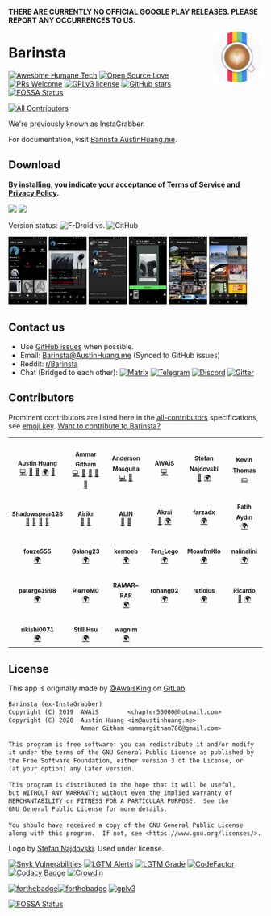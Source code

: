 **THERE ARE CURRENTLY NO OFFICIAL GOOGLE PLAY RELEASES. PLEASE REPORT ANY OCCURRENCES TO US.**

<img src="./app/src/main/ic_launcher-round.png" alt="Barinsta logo" align="right" width="20%"/>

# Barinsta

[![Awesome Humane Tech](https://raw.githubusercontent.com/humanetech-community/awesome-humane-tech/main/humane-tech-badge.svg?sanitize=true)](https://github.com/humanetech-community/awesome-humane-tech)
[![Open Source Love](https://badges.frapsoft.com/os/v3/open-source.svg?v=103)](https://github.com/ellerbrock/open-source-badges/)
[![PRs Welcome](https://img.shields.io/badge/PRs-welcome-brightgreen.svg)](http://makeapullrequest.com)
[![GPLv3 license](https://img.shields.io/badge/License-GPLv3-blue.svg)](./LICENSE)
[![GitHub stars](https://img.shields.io/github/stars/austinhuang0131/instagrabber.svg?style=social&label=Star)](https://GitHub.com/austinhuang0131/barinsta/stargazers/)[![FOSSA Status](https://app.fossa.com/api/projects/git%2Bgithub.com%2Faustinhuang0131%2Fbarinsta.svg?type=shield)](https://app.fossa.com/projects/git%2Bgithub.com%2Faustinhuang0131%2Fbarinsta?ref=badge_shield)
<!-- ALL-CONTRIBUTORS-BADGE:START - Do not remove or modify this section -->
[![All Contributors](https://img.shields.io/badge/all_contributors-27-orange.svg)](#contributors)
<!-- ALL-CONTRIBUTORS-BADGE:END -->

We're previously known as InstaGrabber.

For documentation, visit [Barinsta.AustinHuang.me](https://barinsta.austinhuang.me).

## Download

**By installing, you indicate your acceptance of [Terms of Service](https://barinsta.austinhuang.me/en/latest/tos/) and [Privacy Policy](https://barinsta.austinhuang.me/en/latest/privacy/).**

<a href="https://f-droid.org/en/packages/me.austinhuang.instagrabber/"><img src="https://fdroid.gitlab.io/artwork/badge/get-it-on.png" height="75"></a>
<a href="https://github.com/austinhuang0131/barinsta/releases/latest"><img src="https://raw.githubusercontent.com/andOTP/andOTP/master/assets/badges/get-it-on-github.png" height="75"></a>

Version status: ![F-Droid](https://img.shields.io/f-droid/v/me.austinhuang.instagrabber.svg) vs. ![GitHub](https://img.shields.io/github/release/austinhuang0131/barinsta.svg?logo=github)

<a href="https://github.com/austinhuang0131/instagrabber/blob/master/fastlane/metadata/android/en-US/images/phoneScreenshots/1.jpg"><img src="./fastlane/metadata/android/en-US/images/phoneScreenshots/1.jpg" alt="Profile" width="15%"/></a>
<a href="https://github.com/austinhuang0131/instagrabber/blob/master/fastlane/metadata/android/en-US/images/phoneScreenshots/2.jpg"><img src="./fastlane/metadata/android/en-US/images/phoneScreenshots/2.jpg" alt="Post" width="15%"/></a>
<a href="https://github.com/austinhuang0131/instagrabber/blob/master/fastlane/metadata/android/en-US/images/phoneScreenshots/3.jpg"><img src="./fastlane/metadata/android/en-US/images/phoneScreenshots/3.jpg" alt="Comments" width="15%"/></a>
<a href="https://github.com/austinhuang0131/instagrabber/blob/master/fastlane/metadata/android/en-US/images/phoneScreenshots/4.jpg"><img src="./fastlane/metadata/android/en-US/images/phoneScreenshots/4.jpg" alt="Story" width="15%"/></a>
<a href="https://github.com/austinhuang0131/instagrabber/blob/master/fastlane/metadata/android/en-US/images/phoneScreenshots/5.jpg"><img src="./fastlane/metadata/android/en-US/images/phoneScreenshots/5.jpg" alt="Hashtag" width="15%"/></a>
<a href="https://github.com/austinhuang0131/instagrabber/blob/master/fastlane/metadata/android/en-US/images/phoneScreenshots/6.jpg"><img src="./fastlane/metadata/android/en-US/images/phoneScreenshots/6.jpg" alt="Discover Topics" width="15%"/></a>

## Contact us

* Use [GitHub issues](https://github.com/austinhuang0131/instagrabber/issues) when possible.
* Email: [Barinsta@AustinHuang.me](mailto:barinsta@austinhuang.me?body=Please%20note%20that%20your%20email%20address%20and%20the%20entire%20content%20will%20be%20published%20onto%20GitHub%20issues.%20If%20you%20do%20not%20wish%20to%20do%20that%2C%20use%20other%20contact%20methods%20instead.) (Synced to GitHub issues)
* Reddit: [r/Barinsta](https://reddit.com/r/barinsta)
* Chat (Bridged to each other): [![Matrix](https://img.shields.io/badge/Matrix-%23Barinsta:matrix.org-000000?logo=matrix)](https://matrix.to/#/#barinsta:matrix.org) [![Telegram](https://img.shields.io/badge/Telegram-@Grabber__App-2CA5E0?logo=telegram)](https://t.me/grabber_app) [![Discord](https://img.shields.io/badge/Discord-YtEDzN2-7289da?logo=discord&logoColor=white)](https://discord.gg/YtEDzN2) [![Gitter](https://img.shields.io/badge/Gitter-InstaGrabber/General-ed1965?logo=gitter)](https://gitter.im/instagrabber/general)

## Contributors

Prominent contributors are listed here in the [all-contributors](https://allcontributors.org/) specifications, see [emoji key](https://allcontributors.org/docs/en/emoji-key). [Want to contribute to Barinsta?](https://github.com/austinhuang0131/barinsta/blob/master/.github/CONTRIBUTING.md)

<!-- ALL-CONTRIBUTORS-LIST:START - Do not remove or modify this section -->
<!-- prettier-ignore-start -->
<!-- markdownlint-disable -->
<table>
  <tr>
    <td align="center"><a href="https://austinhuang.me"><img src="https://avatars1.githubusercontent.com/u/16656689?s=100" width="100px;" alt=""/><br /><sub><b>Austin Huang</b></sub></a><br /><a href="https://github.com/austinhuang0131/barinsta/commits?author=austinhuang0131" title="Code">💻</a> <a href="https://github.com/austinhuang0131/barinsta/commits?author=austinhuang0131" title="Documentation">📖</a> <a href="#question-austinhuang0131" title="Answering Questions">💬</a> <a href="https://crowdin.com/project/instagrabber" title="Translation">🌍</a> <a href="#ideas-austinhuang0131" title="Ideas, Planning, & Feedback">🤔</a></td>
    <td align="center"><a href="https://github.com/ammargitham"><img src="https://avatars0.githubusercontent.com/u/8017365?s=100" width="100px;" alt=""/><br /><sub><b>Ammar Githam</b></sub></a><br /><a href="https://github.com/austinhuang0131/barinsta/commits?author=ammargitham" title="Code">💻</a> <a href="#design-ammargitham" title="Design">🎨</a> <a href="#ideas-ammargitham" title="Ideas, Planning, & Feedback">🤔</a> <a href="#maintenance-ammargitham" title="Maintenance">🚧</a> <a href="#question-ammargitham" title="Answering Questions">💬</a></td>
    <td align="center"><a href="https://github.com/andersonvom"><img src="https://avatars3.githubusercontent.com/u/69922?v=4?s=100" width="100px;" alt=""/><br /><sub><b>Anderson Mesquita</b></sub></a><br /><a href="https://github.com/austinhuang0131/barinsta/commits?author=andersonvom" title="Code">💻</a> <a href="https://github.com/austinhuang0131/barinsta/issues?q=author%3Aandersonvom" title="Bug reports">🐛</a></td>
    <td align="center"><a href="http://rerolledgeek.blogspot.com/"><img src="https://avatars3.githubusercontent.com/u/5278488?s=100" width="100px;" alt=""/><br /><sub><b>AWAiS</b></sub></a><br /><a href="https://github.com/austinhuang0131/barinsta/commits?author=AwaisKing" title="Code">💻</a></td>
    <td align="center"><a href="https://stefannajdovski.com/"><img src="https://avatars2.githubusercontent.com/u/42580385?v=4?s=100" width="100px;" alt=""/><br /><sub><b>Stefan Najdovski</b></sub></a><br /><a href="#design-snajdovski" title="Design">🎨</a> <a href="https://crowdin.com/project/instagrabber" title="Translation">🌍</a></td>
    <td align="center"><a href="http://kevinthomas.dev"><img src="https://avatars2.githubusercontent.com/u/15370181?s=100" width="100px;" alt=""/><br /><sub><b>Kevin Thomas</b></sub></a><br /><a href="#financial-KevinNThomas" title="Financial">💵</a></td>
  </tr>
  <tr>
    <td align="center"><a href="https://github.com/Shadowspear123"><img src="https://avatars1.githubusercontent.com/u/50462281?s=100" width="100px;" alt=""/><br /><sub><b>Shadowspear123</b></sub></a><br /><a href="#blog-Shadowspear123" title="Blogposts">📝</a> <a href="https://github.com/austinhuang0131/barinsta/issues?q=author%3AShadowspear123" title="Bug reports">🐛</a> <a href="#ideas-Shadowspear123" title="Ideas, Planning, & Feedback">🤔</a> <a href="#question-Shadowspear123" title="Answering Questions">💬</a></td>
    <td align="center"><a href="https://airikr.me/"><img src="https://avatars0.githubusercontent.com/u/53869451?s=100" width="100px;" alt=""/><br /><sub><b>Airikr</b></sub></a><br /><a href="#ideas-e-edgren" title="Ideas, Planning, & Feedback">🤔</a> <a href="#question-e-edgren" title="Answering Questions">💬</a></td>
    <td align="center"><a href="https://alin.atwebpages.com/"><img src="https://avatars2.githubusercontent.com/u/13281020?v=4?s=100" width="100px;" alt=""/><br /><sub><b>ALIN</b></sub></a><br /><a href="https://github.com/austinhuang0131/barinsta/issues?q=author%3Aalin-1" title="Bug reports">🐛</a> <a href="#ideas-alin-1" title="Ideas, Planning, & Feedback">🤔</a></td>
    <td align="center"><a href="https://github.com/Akrai"><img src="https://avatars1.githubusercontent.com/u/5624597?v=4?s=100" width="100px;" alt=""/><br /><sub><b>Akrai</b></sub></a><br /><a href="#ideas-Akrai" title="Ideas, Planning, & Feedback">🤔</a> <a href="https://crowdin.com/project/instagrabber" title="Translation">🌍</a></td>
    <td align="center"><a href="https://github.com/farzadx"><img src="https://avatars2.githubusercontent.com/u/70059397?v=4?s=100" width="100px;" alt=""/><br /><sub><b>farzadx</b></sub></a><br /><a href="https://crowdin.com/project/instagrabber" title="Translation">🌍</a></td>
    <td align="center"><a href="https://github.com/faydin"><img src="https://avatars2.githubusercontent.com/u/22706676?v=4?s=100" width="100px;" alt=""/><br /><sub><b>Fatih Aydın</b></sub></a><br /><a href="https://crowdin.com/project/instagrabber" title="Translation">🌍</a></td>
  </tr>
  <tr>
    <td align="center"><a href="https://github.com/fouze555"><img src="https://avatars3.githubusercontent.com/u/71935341?v=4?s=100" width="100px;" alt=""/><br /><sub><b>fouze555</b></sub></a><br /><a href="https://crowdin.com/project/instagrabber" title="Translation">🌍</a></td>
    <td align="center"><a href="https://github.com/Galang23"><img src="https://avatars3.githubusercontent.com/u/13700948?s=100" width="100px;" alt=""/><br /><sub><b>Galang23</b></sub></a><br /><a href="https://crowdin.com/project/instagrabber" title="Translation">🌍</a></td>
    <td align="center"><a href="https://becauseofprog.fr/"><img src="https://avatars3.githubusercontent.com/u/24623168?s=100" width="100px;" alt=""/><br /><sub><b>kernoeb</b></sub></a><br /><a href="https://crowdin.com/project/instagrabber" title="Translation">🌍</a></td>
    <td align="center"><a href="https://github.com/Lego8486"><img src="https://avatars1.githubusercontent.com/u/47414485?s=100" width="100px;" alt=""/><br /><sub><b>Ten_Lego</b></sub></a><br /><a href="https://crowdin.com/project/instagrabber" title="Translation">🌍</a></td>
    <td align="center"><a href="https://github.com/MoaufmKlo"><img src="https://avatars1.githubusercontent.com/u/45636897?s=100" width="100px;" alt=""/><br /><sub><b>MoaufmKlo</b></sub></a><br /><a href="https://crowdin.com/project/instagrabber" title="Translation">🌍</a></td>
    <td align="center"><a href="https://github.com/nalinalini"><img src="https://avatars0.githubusercontent.com/u/65640431?v=4?s=100" width="100px;" alt=""/><br /><sub><b>nalinalini</b></sub></a><br /><a href="https://crowdin.com/project/instagrabber" title="Translation">🌍</a></td>
  </tr>
  <tr>
    <td align="center"><a href="https://github.com/peterge1998"><img src="https://avatars2.githubusercontent.com/u/47355238?s=100" width="100px;" alt=""/><br /><sub><b>peterge1998</b></sub></a><br /><a href="https://crowdin.com/project/instagrabber" title="Translation">🌍</a></td>
    <td align="center"><a href="https://github.com/PierreM0"><img src="https://avatars3.githubusercontent.com/u/71077853?v=4?s=100" width="100px;" alt=""/><br /><sub><b>PierreM0</b></sub></a><br /><a href="https://crowdin.com/project/instagrabber" title="Translation">🌍</a></td>
    <td align="center"><a href="https://github.com/RAMAR-RAR"><img src="https://avatars3.githubusercontent.com/u/47423745?s=100" width="100px;" alt=""/><br /><sub><b>RAMAR-RAR</b></sub></a><br /><a href="https://crowdin.com/project/instagrabber" title="Translation">🌍</a></td>
    <td align="center"><a href="https://github.com/rohang02"><img src="https://avatars3.githubusercontent.com/u/47921164?v=4?s=100" width="100px;" alt=""/><br /><sub><b>rohang02</b></sub></a><br /><a href="https://crowdin.com/project/instagrabber" title="Translation">🌍</a></td>
    <td align="center"><a href="https://github.com/retiolus"><img src="https://avatars1.githubusercontent.com/u/65604466?v=4?s=100" width="100px;" alt=""/><br /><sub><b>retiolus</b></sub></a><br /><a href="https://crowdin.com/project/instagrabber" title="Translation">🌍</a></td>
    <td align="center"><a href="https://github.com/RickyM7"><img src="https://avatars3.githubusercontent.com/u/24703825?v=4?s=100" width="100px;" alt=""/><br /><sub><b>Ricardo</b></sub></a><br /><a href="https://github.com/austinhuang0131/barinsta/issues?q=author%3ARickyM7" title="Bug reports">🐛</a> <a href="https://crowdin.com/project/instagrabber" title="Translation">🌍</a></td>
  </tr>
  <tr>
    <td align="center"><a href="https://github.com/rikishi0071"><img src="https://avatars3.githubusercontent.com/u/18183855?v=4?s=100" width="100px;" alt=""/><br /><sub><b>rikishi0071</b></sub></a><br /><a href="https://crowdin.com/project/instagrabber" title="Translation">🌍</a></td>
    <td align="center"><a href="https://stillu.cc/"><img src="https://avatars2.githubusercontent.com/u/5843208?v=4?s=100" width="100px;" alt=""/><br /><sub><b>Still Hsu</b></sub></a><br /><a href="https://crowdin.com/project/instagrabber" title="Translation">🌍</a></td>
    <td align="center"><a href="https://github.com/wagnim"><img src="https://avatars0.githubusercontent.com/u/30241419?s=100" width="100px;" alt=""/><br /><sub><b>wagnim</b></sub></a><br /><a href="https://crowdin.com/project/instagrabber" title="Translation">🌍</a></td>
  </tr>
</table>

<!-- markdownlint-restore -->
<!-- prettier-ignore-end -->
<!-- ALL-CONTRIBUTORS-LIST:END -->

## License

This app is originally made by [@AwaisKing](https://github.com/AwaisKing) on [GitLab](https://gitlab.com/AwaisKing/instagrabber).

    Barinsta (ex-InstaGrabber)
    Copyright (C) 2019  AWAiS        <chapter50000@hotmail.com>
    Copyright (C) 2020  Austin Huang <im@austinhuang.me>
                        Ammar Githam <ammargitham786@gmail.com>

    This program is free software: you can redistribute it and/or modify
    it under the terms of the GNU General Public License as published by
    the Free Software Foundation, either version 3 of the License, or
    (at your option) any later version.

    This program is distributed in the hope that it will be useful,
    but WITHOUT ANY WARRANTY; without even the implied warranty of
    MERCHANTABILITY or FITNESS FOR A PARTICULAR PURPOSE.  See the
    GNU General Public License for more details.

    You should have received a copy of the GNU General Public License
    along with this program.  If not, see <https://www.gnu.org/licenses/>.

Logo by [Stefan Najdovski](https://stefannajdovski.com/). Used under license.

[![Snyk Vulnerabilities](https://img.shields.io/snyk/vulnerabilities/github/austinhuang0131/instagrabber)](https://snyk.io/test/github/austinhuang0131/barinsta)
[![LGTM Alerts](https://img.shields.io/lgtm/alerts/github/austinhuang0131/instagrabber)](https://lgtm.com/projects/g/austinhuang0131/barinsta)
[![LGTM Grade](https://img.shields.io/lgtm/grade/java/github/austinhuang0131/instagrabber)](https://lgtm.com/projects/g/austinhuang0131/barinsta)
[![CodeFactor](https://www.codefactor.io/repository/github/austinhuang0131/barinsta/badge)](https://www.codefactor.io/repository/github/austinhuang0131/barinsta)
[![Codacy Badge](https://app.codacy.com/project/badge/Grade/e9cfcb7733f8477d92e5c0f30cac137a)](https://www.codacy.com/manual/austinhuang0131/instagrabber)
[![Crowdin](https://badges.crowdin.net/instagrabber/localized.svg)](https://crowdin.com/project/instagrabber)

[![forthebadge](https://forthebadge.com/images/badges/made-with-java.svg)](https://forthebadge.com)[![forthebadge](https://forthebadge.com/images/badges/built-for-android.svg)](https://forthebadge.com) [![gplv3](https://www.gnu.org/graphics/gplv3-with-text-136x68.png)](https://www.gnu.org/licenses/gpl-3.0.html)


[![FOSSA Status](https://app.fossa.com/api/projects/git%2Bgithub.com%2Faustinhuang0131%2Fbarinsta.svg?type=large)](https://app.fossa.com/projects/git%2Bgithub.com%2Faustinhuang0131%2Fbarinsta?ref=badge_large)